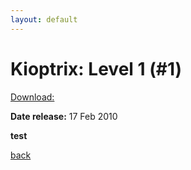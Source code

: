 ```yaml
---
layout: default
---
```


# Kioptrix: Level 1 (#1)

[Download:](https://www.vulnhub.com/entry/kioptrix-level-1-1,22/)

**Date release:** 17 Feb 2010

__test__

[back](../index.md)
